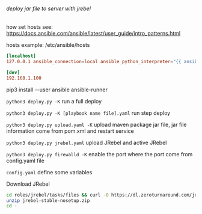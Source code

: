 
###### deploy jar file to server with jrebel

how set hosts see: <https://docs.ansible.com/ansible/latest/user_guide/intro_patterns.html>

hosts example: /etc/ansible/hosts

```conf
[localhost]
127.0.0.1 ansible_connection=local ansible_python_interpreter="{{ ansible_playbook_python }}"

[dev]
192.168.1.100
```

pip3 install --user ansible ansible-runner

`python3 deploy.py -K` run a full deploy

`python3 deploy.py -K [playbook name file].yaml` run step deploy

`python3 deploy.py upload.yaml -K` upload maven package jar file, jar file information come from pom.xml and restart service

`python3 deploy.py jrebel.yaml` upload JRebel and active JRebel

`python3 deploy.py firewalld -K` enable the port where the port come from config.yaml file

`config.yaml` define some variables

Download JRebel

```sh
cd roles/jrebel/tasks/files && curl -O https://dl.zeroturnaround.com/jrebel-stable-nosetup.zip
unzip jrebel-stable-nosetup.zip
cd -
```
